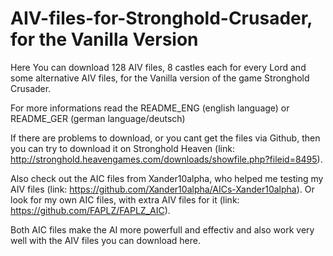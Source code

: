 # AIV-files-for-Stronghold-Crusader, for the Vanilla Version

Here You can download 128 AIV files, 8 castles each for every Lord and some alternative AIV files, for the Vanilla version of the game Stronghold Crusader.



For more informations read the README_ENG (english language) or README_GER (german language/deutsch)



If there are problems to download, or you cant get the files via Github, then you can try to download it on Stronghold Heaven
(link: http://stronghold.heavengames.com/downloads/showfile.php?fileid=8495).



Also check out the AIC files from Xander10alpha, who helped me testing my AIV files (link: https://github.com/Xander10alpha/AICs-Xander10alpha).
Or look for my own AIC files, with extra AIV files for it (link: https://github.com/FAPLZ/FAPLZ_AIC).

Both AIC files make the AI more powerfull and effectiv and also work very well with the AIV files you can download here.
